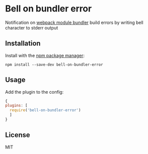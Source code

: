 # Bell on bundler error

Notification on [webpack module bundler](http://webpack.github.io/) build errors by writing bell character to stderr output

## Installation

Install with the [npm package manager](https://github.com/npm/npm):

```
npm install --save-dev bell-on-bundler-error
```

## Usage

Add the plugin to the config:

```javascript
{
plugins: [
  require('bell-on-bundler-error')
  ]
}
```

## License
MIT
